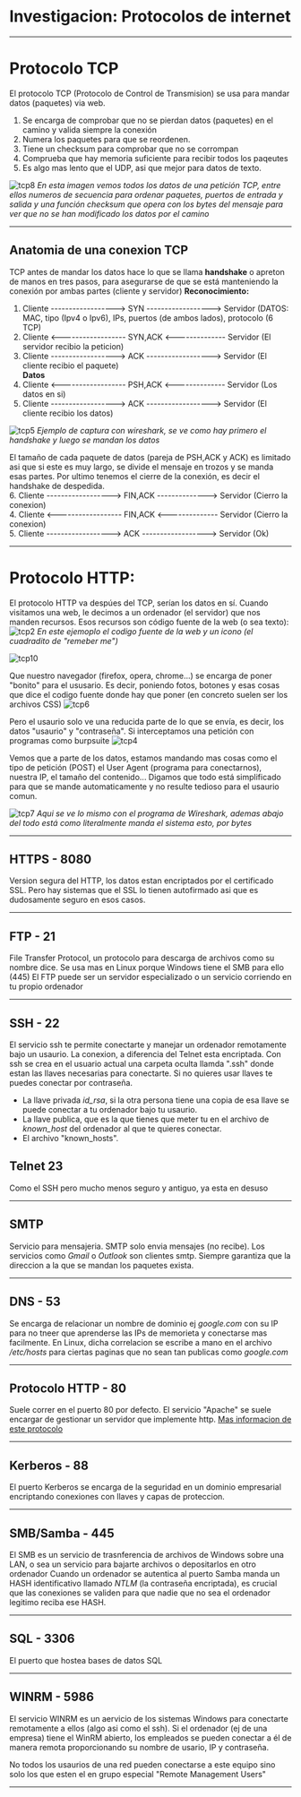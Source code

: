 # Investigacion: Protocolos de internet

----------------------------------------
# Protocolo TCP
El protocolo TCP (Protocolo de Control de Transmision) se usa para mandar datos (paquetes) via web. 

1. Se encarga de comprobar que no se pierdan datos (paquetes) en el camino y valida siempre la conexión  
2. Numera los paquetes para que se reordenen.  
3. Tiene un checksum para comprobar que no se corrompan  
4. Comprueba que hay memoria suficiente para recibir todos los paqeutes  
5. Es algo mas lento que el UDP, asi que mejor para datos de texto.  

![tcp8](https://user-images.githubusercontent.com/96772264/207854226-3652f00a-9e79-4a14-805e-e00f170befa2.PNG)
*En esta imagen vemos todos los datos de una petición TCP, entre ellos numeros de secuencia para ordenar paquetes, puertos de entrada y salida y una función
checksum que opera con los bytes del mensaje para ver que no se han modificado los datos por el camino*

--------------------------------------------
## Anatomia de una conexion TCP
TCP antes de mandar los datos hace lo que se llama **handshake** o apreton de manos en tres pasos, para asegurarse de que se está manteniendo la conexión por ambas
partes (cliente y servidor)
**Reconocimiento:**  

1. Cliente    ------------------> SYN ------------------>  Servidor    (DATOS: MAC, tipo (Ipv4 o Ipv6), IPs, puertos (de ambos lados), protocolo (6 TCP)
2. Cliente    <------------------ SYN,ACK <--------------  Servidor    (El servidor recibio la peticion)    
3. Cliente    ------------------> ACK ------------------>  Servidor    (El cliente recibio el paquete)   
**Datos**    
4. Cliente    <------------------ PSH,ACK <--------------  Servidor    (Los datos en si)    
5. Cliente    ------------------> ACK ------------------>  Servidor    (El cliente recibio los datos)    

![tcp5](https://user-images.githubusercontent.com/96772264/207855039-3337c2cd-2c3a-47a2-92c5-ea83510feac3.PNG)
*Ejemplo de captura con wireshark, se ve como hay primero el handshake y luego se mandan los datos*

El tamaño de cada paquete de datos (pareja de PSH,ACK y ACK) es limitado asi que si este es muy largo, se divide el mensaje en trozos y se manda esas partes.
Por ultimo tenemos el cierre de la conexión, es decir el handshake de despedida.   
6. Cliente    ------------------> FIN,ACK -------------->  Servidor    (Cierro la conexion)  
4. Cliente    <------------------ FIN,ACK <--------------  Servidor    (Cierro la conexion)  
5. Cliente    ------------------> ACK ------------------>  Servidor    (Ok)  

----------------------------------------
# Protocolo HTTP:

El protocolo HTTP va despúes del TCP, serían los datos en sí.
Cuando visitamos una web, le decimos a un ordenador (el servidor) que nos manden recursos. Esos recursos son código fuente de la web (o sea texto):  
![tcp2](https://user-images.githubusercontent.com/96772264/207856482-d3b8c438-b372-44aa-9721-2850f6d824b1.PNG)
*En este ejemoplo el codigo fuente de la web y un icono (el cuadradito de "remeber me")* 

![tcp10](https://user-images.githubusercontent.com/96772264/207855793-423c60d0-bbc9-4b6a-8180-348508ea8b2f.PNG)

Que nuestro navegador (firefox, opera, chrome...) se encarga de poner "bonito" para el ususario. Es decir, poniendo fotos, botones y esas cosas que dice el codigo
fuente donde hay que poner (en concreto suelen ser los archivos CSS)
![tcp6](https://user-images.githubusercontent.com/96772264/207855987-fefae2fd-5db6-4ae6-b58b-197c8d7c7e7c.PNG)

Pero el usaurio solo ve una reducida parte de lo que se envía, es decir, los datos "usaurio" y "contraseña". Si interceptamos una petición con programas como burpsuite
![tcp4](https://user-images.githubusercontent.com/96772264/207856139-d6475ce2-4c2b-4c87-924a-9bfce0e30a87.PNG)

Vemos que a parte de los datos, estamos mandando mas cosas como el tipo de petición (POST) el User Agent (programa para conectarnos), nuestra IP, el tamaño del
contenido... Digamos que todo está simplificado para que se mande automaticamente y no resulte tedioso para el usaurio comun.

![tcp7](https://user-images.githubusercontent.com/96772264/207856982-bf26c916-092f-4ec1-bf15-d66dafcbd2c5.PNG)
*Aqui se ve lo mismo con el programa de Wireshark, ademas abajo del todo está como literalmente manda el sistema esto, por bytes*

-------------------------------

## HTTPS - 8080
Version segura del HTTP, los datos estan encriptados por el certificado SSL. Pero hay sistemas que el SSL lo tienen autofirmado asi que es dudosamente seguro en esos
casos.

------------------------------------------------------------

## FTP - 21
File Transfer Protocol, un protocolo para descarga de archivos como su nombre dice. Se usa mas en Linux porque Windows tiene el SMB para ello (445) 
El FTP puede ser un servidor especializado o un servicio corriendo en tu propio ordenador

------------------------------------------------------------

## SSH - 22 
El servicio ssh te permite conectarte y manejar un ordenador remotamente bajo un usaurio. La conexion, a diferencia del Telnet esta encriptada.
Con ssh se crea en el usuario actual una carpeta oculta llamda ".ssh" donde estan las llaves necesarias para conectarte. Si no quieres usar llaves te puedes 
conectar por contraseña.

- La llave privada *id_rsa*, si la otra persona tiene una copia de esa llave se puede conectar a tu ordenador bajo tu usaurio.
- La llave publica, que es la que tienes que meter tu en el archivo de *known_host* del ordenador al que te quieres conectar.
- El archivo "known_hosts".

## Telnet 23
Como el SSH pero mucho menos seguro y antiguo, ya esta en desuso

------------------------------------------------------------

## SMTP
Servicio para mensajeria. SMTP solo envia mensajes (no recibe). Los servicios como *Gmail* o *Outlook* son clientes smtp. Siempre garantiza que la direccion
a la que se mandan los paquetes exista.

------------------------------------------------------------

## DNS - 53
Se encarga de relacionar un nombre de dominio ej *google.com* con su IP para no tneer que aprenderse las IPs de memorieta y conectarse mas facilmente. 
En Linux, dicha correlacion se escribe a mano en el archivo */etc/hosts* para ciertas paginas que no sean tan publicas como *google.com*

------------------------------------------------------------

## Protocolo HTTP - 80
Suele correr en el puerto 80 por defecto.
El servicio "Apache" se suele encargar de gestionar un servidor que implemente http.
[Mas informacion de este protocolo](https://github.com/CUCUxii/Informatica/blob/main/Web/Protocolo_http.md)

------------------------------------------------------------

## Kerberos - 88
El puerto Kerberos se encarga de la seguridad en un dominio empresarial encriptando conexiones con llaves y capas de proteccion.

------------------------------------------------------------

## SMB/Samba - 445 
El SMB es un servicio de trasnferencia de archivos de Windows sobre una LAN, o sea un servicio para bajarte archivos o depositarlos en otro ordenador
Cuando un ordenador se autentica al puerto Samba manda un HASH identificativo llamado *NTLM* (la contraseña encriptada), es crucial que las conexiones se validen
para que nadie que no sea el ordenador legitimo reciba ese HASH.

------------------------------------------------------------

## SQL - 3306
El puerto que hostea bases de datos SQL

------------------------------------------------------------

## WINRM - 5986
El servicio WINRM es un aervicio de los sistemas Windows para conectarte remotamente a ellos (algo asi como el ssh).
Si el ordenador (ej de una empresa) tiene el WinRM abierto, los empleados se pueden conectar a él de manera remota proporcionando su nombre de usario,
IP y contraseña.

No todos los usaurios de una red pueden conectarse a este equipo sino solo los que esten el en grupo especial "Remote Management Users"

------------------------------------------------------------




